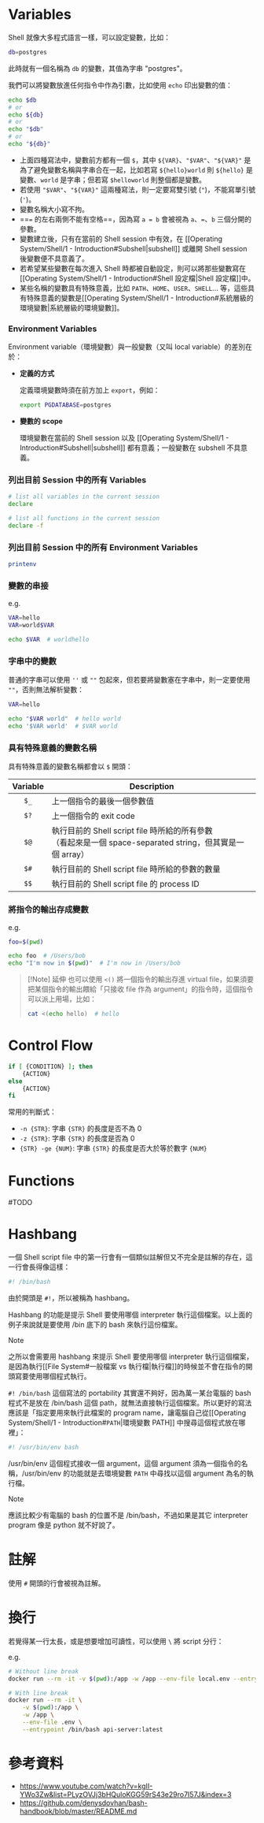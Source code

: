 # Variables

Shell 就像大多程式語言一樣，可以設定變數，比如：

```bash
db=postgres
```

此時就有一個名稱為 `db` 的變數，其值為字串 "postgres"。

我們可以將變數放進任何指令中作為引數，比如使用 `echo` 印出變數的值：

```bash
echo $db
# or
echo ${db}
# or
echo "$db"
# or
echo "${db}"
```

- 上面四種寫法中，變數前方都有一個 `$`，其中 `${VAR}`、`"$VAR"`、`"${VAR}"` 是為了避免變數名稱與字串合在一起，比如若寫 `${hello}world` 則 `${hello}` 是變數、`world` 是字串；但若寫 `$helloworld` 則整個都是變數。
- 若使用 `"$VAR"`、`"${VAR}"` 這兩種寫法，則一定要寫雙引號 (`"`)，不能寫單引號 (`'`)。
- 變數名稱大小寫不拘。
- ==`=` 的左右兩側不能有空格==，因為寫 `a = b` 會被視為 `a`、`=`、`b` 三個分開的參數。
- 變數建立後，只有在當前的 Shell session 中有效，在 [[Operating System/Shell/1 - Introduction#Subshell|subshell]] 或離開 Shell session 後變數便不具意義了。
- 若希望某些變數在每次進入 Shell 時都被自動設定，則可以將那些變數寫在 [[Operating System/Shell/1 - Introduction#Shell 設定檔|Shell 設定檔]]中。
- 某些名稱的變數具有特殊意義，比如 `PATH`、`HOME`、`USER`、`SHELL`… 等，這些具有特殊意義的變數是[[Operating System/Shell/1 - Introduction#系統層級的環境變數|系統層級的環境變數]]。

### Environment Variables

Environment variable（環境變數）與一般變數（又叫 local variable）的差別在於：

- **定義的方式**

    定義環境變數時須在前方加上 `export`，例如：

    ```bash
    export PGDATABASE=postgres
    ```

- **變數的 scope**

    環境變數在當前的 Shell session 以及 [[Operating System/Shell/1 - Introduction#Subshell|subshell]] 都有意義；一般變數在 subshell 不具意義。

### 列出目前 Session 中的所有 Variables

```bash
# list all variables in the current session
declare

# list all functions in the current session
declare -f
```

### 列出目前 Session 中的所有 Environment Variables

```bash
printenv
```

### 變數的串接

e.g.

```bash
VAR=hello
VAR=world$VAR

echo $VAR  # worldhello
```

### 字串中的變數

普通的字串可以使用 `''` 或 `""` 包起來，但若要將變數塞在字串中，則一定要使用 `""`，否則無法解析變數：

```bash
VAR=hello

echo "$VAR world"  # hello world
echo '$VAR world'  # $VAR world
```

### 具有特殊意義的變數名稱

具有特殊意義的變數名稱都會以 `$` 開頭：

|Variable|Description|
|:-:|---|
|`$_`|上一個指令的最後一個參數值|
|`$?`|上一個指令的 exit code|
|`$@`|執行目前的 Shell script file 時所給的所有參數<br/>（看起來是一個 space-separated string，但其實是一個 array）|
|`$#`|執行目前的 Shell script file 時所給的參數的數量|
|`$$`|執行目前的 Shell script file 的 process ID|

### 將指令的輸出存成變數

e.g.

```bash
foo=$(pwd)

echo foo  # /Users/bob
echo "I'm now in $(pwd)"  # I'm now in /Users/bob
```

>[!Note] 延伸
>也可以使用 `<()` 將一個指令的輸出存進 virtual file，如果須要把某個指令的輸出餵給「只接收 file 作為 argument」的指令時，這個指令可以派上用場，比如：
>
>```bash
>cat <(echo hello)  # hello
>```

# Control Flow

```bash
if [ {CONDITION} ]; then
    {ACTION}
else
    {ACTION}
fi
```

常用的判斷式：

- `-n {STR}`: 字串 `{STR}` 的長度是否不為 0
- `-z {STR}`: 字串 `{STR}` 的長度是否為 0
- `{STR} -ge {NUM}`: 字串 `{STR}` 的長度是否大於等於數字 `{NUM}`

# Functions

#TODO

# Hashbang

一個 Shell script file 中的第一行會有一個類似註解但又不完全是註解的存在，這一行會長得像這樣：

```bash
#! /bin/bash
```

由於開頭是 `#!`，所以被稱為 hashbang。

Hashbang 的功能是提示 Shell 要使用哪個 interpreter 執行這個檔案。以上面的例子來說就是要使用 /bin 底下的 bash 來執行這份檔案。

>[!Note]
>之所以會需要用 hashbang 來提示 Shell 要使用哪個 interpreter 執行這個檔案，是因為執行[[File System#一般檔案 vs 執行檔|執行檔]]的時候並不會在指令的開頭寫要使用哪個程式執行。

`#! /bin/bash` 這個寫法的 portability 其實還不夠好，因為萬一某台電腦的 bash 程式不是放在 /bin/bash 這個 path，就無法直接執行這個檔案。所以更好的寫法應該是「指定要用來執行此檔案的 program name，讓電腦自己從[[Operating System/Shell/1 - Introduction#`PATH`|環境變數 PATH]] 中搜尋這個程式放在哪裡」：

```bash
#! /usr/bin/env bash
```

/usr/bin/env 這個程式接收一個 argument，這個 argument 須為一個指令的名稱，/usr/bin/env 的功能就是去環境變數 `PATH` 中尋找以這個 argument 為名的執行檔。

>[!Note]
>應該比較少有電腦的 bash 的位置不是 /bin/bash，不過如果是其它 interpreter program 像是 python 就不好說了。

# 註解

使用 `#` 開頭的行會被視為註解。

# 換行

若覺得某一行太長，或是想要增加可讀性，可以使用 `\` 將 script 分行：

e.g.

```bash
# Without line break
docker run --rm -it -v $(pwd):/app -w /app --env-file local.env --entrypoint /bin/bash api-server:latest

# With line break
docker run --rm -it \
    -v $(pwd):/app \
    -w /app \
    --env-file .env \
    --entrypoint /bin/bash api-server:latest
```

# 參考資料

- <https://www.youtube.com/watch?v=kgII-YWo3Zw&list=PLyzOVJj3bHQuloKGG59rS43e29ro7I57J&index=3>
- <https://github.com/denysdovhan/bash-handbook/blob/master/README.md>
